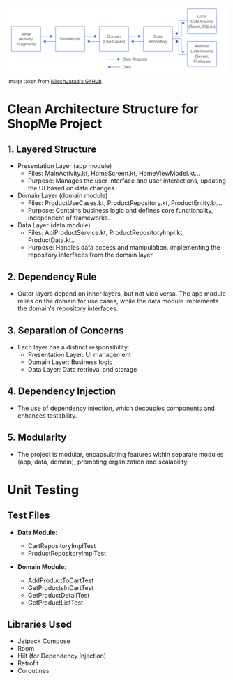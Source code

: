 ![App Architecture](https://github.com/NileshJarad/SearchImage/raw/master/docs/app_architecture.png)
<sub>Image taken from [NileshJarad's GitHub](https://github.com/NileshJarad)</sub>

# Clean Architecture Structure for ShopMe Project
## 1. Layered Structure
* Presentation Layer (app module)
    * Files: MainActivity.kt, HomeScreen.kt, HomeViewModel.kt...
    * Purpose: Manages the user interface and user interactions, updating the UI based on data changes.
* Domain Layer (domain module)
    * Files: ProductUseCases.kt, ProductRepository.kt, ProductEntity.kt...
    * Purpose: Contains business logic and defines core functionality, independent of frameworks.
* Data Layer (data module)
    * Files: ApiProductService.kt, ProductRepositoryImpl.kt, ProductData.kt..
    * Purpose: Handles data access and manipulation, implementing the repository interfaces from the domain layer.
  
## 2. Dependency Rule
* Outer layers depend on inner layers, but not vice versa. The app module relies on the domain for use cases, while the data module implements the domain's repository interfaces.

## 3. Separation of Concerns
* Each layer has a distinct responsibility:
    * Presentation Layer: UI management
    * Domain Layer: Business logic
    * Data Layer: Data retrieval and storage

## 4. Dependency Injection
* The use of dependency injection, which decouples components and enhances testability.

## 5. Modularity
* The project is modular, encapsulating features within separate modules (app, data, domain), promoting organization and scalability.


# Unit Testing

## Test Files

- **Data Module**:
  - CartRepositoryImplTest
  - ProductRepositoryImplTest

- **Domain Module**:
  - AddProductToCartTest
  - GetProductsInCartTest
  - GetProductDetailTest
  - GetProductListTest

## Libraries Used

- Jetpack Compose
- Room
- Hilt (for Dependency Injection)
- Retrofit
- Coroutines
